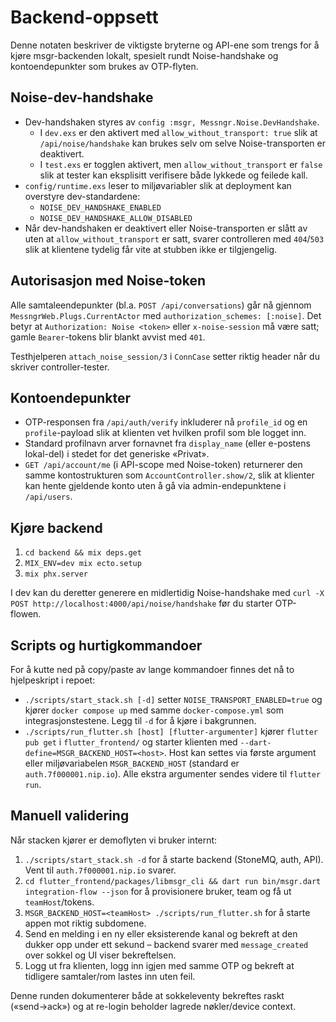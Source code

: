 # Backend-oppsett

Denne notaten beskriver de viktigste bryterne og API-ene som trengs for å
kjøre msgr-backenden lokalt, spesielt rundt Noise-handshake og kontoendepunkter
som brukes av OTP-flyten.

## Noise-dev-handshake

- Dev-handshaken styres av `config :msgr, Messngr.Noise.DevHandshake`.
  - I `dev.exs` er den aktivert med `allow_without_transport: true` slik at
    `/api/noise/handshake` kan brukes selv om selve Noise-transporten er
    deaktivert.
  - I `test.exs` er togglen aktivert, men `allow_without_transport` er `false`
    slik at tester kan eksplisitt verifisere både lykkede og feilede kall.
- `config/runtime.exs` leser to miljøvariabler slik at deployment kan overstyre
  dev-standardene:
  - `NOISE_DEV_HANDSHAKE_ENABLED`
  - `NOISE_DEV_HANDSHAKE_ALLOW_DISABLED`
- Når dev-handshaken er deaktivert eller Noise-transporten er slått av uten at
  `allow_without_transport` er satt, svarer controlleren med `404`/`503` slik at
  klientene tydelig får vite at stubben ikke er tilgjengelig.

## Autorisasjon med Noise-token

Alle samtaleendepunkter (bl.a. `POST /api/conversations`) går nå gjennom
`MessngrWeb.Plugs.CurrentActor` med `authorization_schemes: [:noise]`. Det betyr
at `Authorization: Noise <token>` eller `x-noise-session` må være satt; gamle
`Bearer`-tokens blir blankt avvist med `401`.

Testhjelperen `attach_noise_session/3` i `ConnCase` setter riktig header når du
skriver controller-tester.

## Kontoendepunkter

- OTP-responsen fra `/api/auth/verify` inkluderer nå `profile_id` og en
  `profile`-payload slik at klienten vet hvilken profil som ble logget inn.
- Standard profilnavn arver fornavnet fra `display_name` (eller e-postens
  lokal-del) i stedet for det generiske «Privat».
- `GET /api/account/me` (i API-scope med Noise-token) returnerer den samme
  kontostrukturen som `AccountController.show/2`, slik at klienter kan hente
  gjeldende konto uten å gå via admin-endepunktene i `/api/users`.

## Kjøre backend

1. `cd backend && mix deps.get`
2. `MIX_ENV=dev mix ecto.setup`
3. `mix phx.server`

I dev kan du deretter generere en midlertidig Noise-handshake med
`curl -X POST http://localhost:4000/api/noise/handshake` før du starter OTP-flowen.

## Scripts og hurtigkommandoer

For å kutte ned på copy/paste av lange kommandoer finnes det nå to hjelpeskript i
repoet:

- `./scripts/start_stack.sh [-d]` setter `NOISE_TRANSPORT_ENABLED=true` og kjører
  `docker compose up` med samme `docker-compose.yml` som integrasjonstestene.
  Legg til `-d` for å kjøre i bakgrunnen.
- `./scripts/run_flutter.sh [host] [flutter-argumenter]` kjører `flutter pub get`
  i `flutter_frontend/` og starter klienten med
  `--dart-define=MSGR_BACKEND_HOST=<host>`. Host kan settes via første argument
  eller miljøvariabelen `MSGR_BACKEND_HOST` (standard er
  `auth.7f000001.nip.io`). Alle ekstra argumenter sendes videre til
  `flutter run`.

## Manuell validering

Når stacken kjører er demoflyten vi bruker internt:

1. `./scripts/start_stack.sh -d` for å starte backend (StoneMQ, auth, API). Vent
   til `auth.7f000001.nip.io` svarer.
2. `cd flutter_frontend/packages/libmsgr_cli && dart run bin/msgr.dart integration-flow --json`
   for å provisionere bruker, team og få ut `teamHost`/tokens.
3. `MSGR_BACKEND_HOST=<teamHost> ./scripts/run_flutter.sh` for å starte appen mot
   riktig subdomene.
4. Send en melding i en ny eller eksisterende kanal og bekreft at den dukker opp
   under ett sekund – backend svarer med `message_created` over sokkel og UI
   viser bekreftelsen.
5. Logg ut fra klienten, logg inn igjen med samme OTP og bekreft at tidligere
   samtaler/rom lastes inn uten feil.

Denne runden dokumenterer både at sokkeleventy bekreftes raskt («send→ack») og at
re-login beholder lagrede nøkler/device context.
